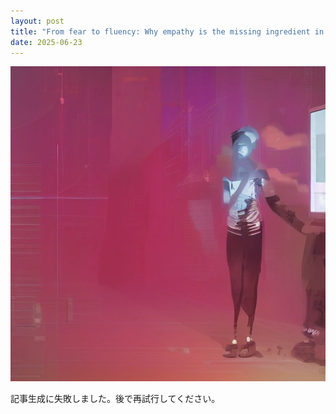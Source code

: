 ```yaml
---
layout: post
title: "From fear to fluency: Why empathy is the missing ingredient in AI rollouts"
date: 2025-06-23
---
```


![記事画像](assets/images/20250623_ai.png)

記事生成に失敗しました。後で再試行してください。
